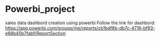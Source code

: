 # Powerbi_project
sales data dashbord creation using powerbi
Follow the link for dashbord: https://app.powerbi.com/groups/me/reports/cb1bdf8b-db7c-4716-bf93-e68b45b7fabf/ReportSection
